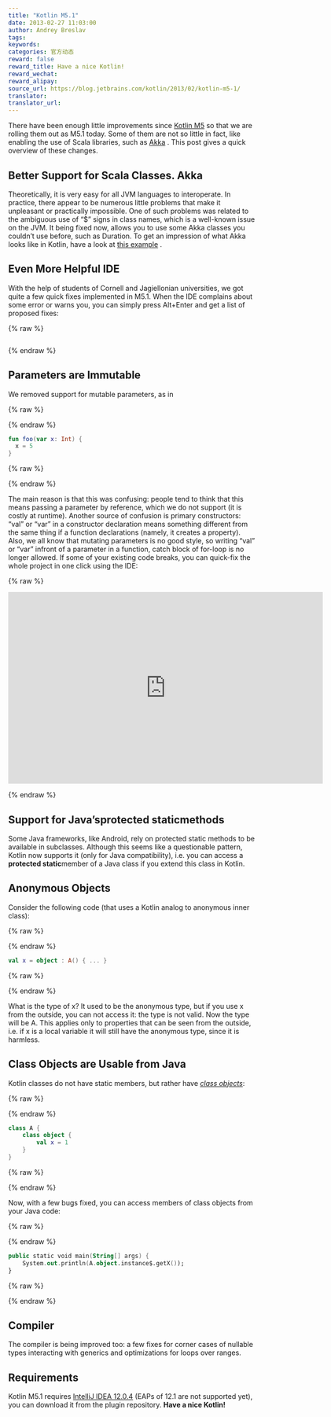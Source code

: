 ```yaml
---
title: "Kotlin M5.1"
date: 2013-02-27 11:03:00
author: Andrey Breslav
tags:
keywords:
categories: 官方动态
reward: false
reward_title: Have a nice Kotlin!
reward_wechat:
reward_alipay:
source_url: https://blog.jetbrains.com/kotlin/2013/02/kotlin-m5-1/
translator:
translator_url:
---
```


There have been enough little improvements since [Kotlin M5](http://blog.jetbrains.com/kotlin/2013/02/kotlin-m5-is-out/) so that we are rolling them out as M5.1 today. Some of them are not so little in fact, like enabling the use of Scala libraries, such as [Akka](http://akka.io/) . This post gives a quick overview of these changes.<span id="more-971"></span>
## Better Support for Scala Classes. Akka

Theoretically, it is very easy for all JVM languages to interoperate. In practice, there appear to be numerous little problems that make it unpleasant or practically impossible.
One of such problems was related to the ambiguous use of “$” signs in class names, which is a well-known issue on the JVM. It being fixed now, allows you to use some Akka classes you couldn’t use before, such as Duration.
To get an impression of what Akka looks like in Kotlin, have a look at [this example](https://gist.github.com/abreslav/5046126) .
## Even More Helpful IDE

With the help of students of Cornell and Jagiellonian universities, we got quite a few quick fixes implemented in M5.1. When the IDE complains about some error or warns you, you can simply press Alt+Enter and get a list of proposed fixes:

{% raw %}
<p><img alt="" class="aligncenter" data-recalc-dims="1" src="https://i2.wp.com/www.evernote.com/shard/s171/sh/b504e729-ddda-42b5-b330-e08e9ef3986c/3d16d58b507733588c1037d60d1ed0dc/res/33c7d0fd-b2e0-482a-ad71-aef35d452fb2/skitch.png?w=640&amp;ssl=1"/></p>
{% endraw %}

## Parameters are Immutable

We removed support for mutable parameters, as in

{% raw %}
<p></p>
{% endraw %}

```kotlin
fun foo(var x: Int) {
  x = 5
}
```

{% raw %}
<p></p>
{% endraw %}

The main reason is that this was confusing: people tend to think that this means passing a parameter by reference, which we do not support (it is costly at runtime). Another source of confusion is primary constructors: “val” or “var” in a constructor declaration means something different from the same thing if a function declarations (namely, it creates a property). Also, we all know that mutating parameters is no good style, so writing “val” or “var” infront of a parameter in a function, catch block of for-loop is no longer allowed.
If some of your existing code breaks, you can quick-fix the whole project in one click using the IDE:

{% raw %}
<p><span class="embed-youtube" style="text-align:center; display: block;"><iframe allowfullscreen="true" class="youtube-player" height="390" src="https://www.youtube.com/embed/JY-Vx8FjtIM?version=3&amp;rel=1&amp;fs=1&amp;autohide=2&amp;showsearch=0&amp;showinfo=1&amp;iv_load_policy=1&amp;wmode=transparent" style="border:0;" type="text/html" width="640"></iframe></span></p>
{% endraw %}

## Support for Java’s**protected static**methods

Some Java frameworks, like Android, rely on protected static methods to be available in subclasses. Although this seems like a questionable pattern, Kotlin now supports it (only for Java compatibility), i.e. you can access a **protected static**member of a Java class if you extend this class in Kotlin.
## Anonymous Objects

Consider the following code (that uses a Kotlin analog to anonymous inner class):

{% raw %}
<p></p>
{% endraw %}

```kotlin
val x = object : A() { ... }
```

{% raw %}
<p></p>
{% endraw %}

What is the type of x? It used to be the anonymous type, but if you use x from the outside, you can not access it: the type is not valid. Now the type will be A. This applies only to properties that can be seen from the outside, i.e. if x is a local variable it will still have the anonymous type, since it is harmless.
## Class Objects are Usable from Java

Kotlin classes do not have static members, but rather have <em><a href="http://confluence.jetbrains.com/display/Kotlin/Classes+and+Inheritance#ClassesandInheritance-Classobjects">class objects</a></em>:

{% raw %}
<p></p>
{% endraw %}

```kotlin
class A {
    class object {
        val x = 1
    }
}
```

{% raw %}
<p></p>
{% endraw %}

Now, with a few bugs fixed, you can access members of class objects from your Java code:

{% raw %}
<p></p>
{% endraw %}

```kotlin
public static void main(String[] args) {
    System.out.println(A.object.instance$.getX());
}
```

{% raw %}
<p></p>
{% endraw %}

## Compiler

The compiler is being improved too: a few fixes for corner cases of nullable types interacting with generics and optimizations for loops over ranges.
## Requirements

Kotlin M5.1 requires [IntelliJ IDEA 12.0.4](http://www.jetbrains.com/idea/download/index.html) (EAPs of 12.1 are not supported yet), you can download it from the plugin repository.
**Have a nice Kotlin!**
